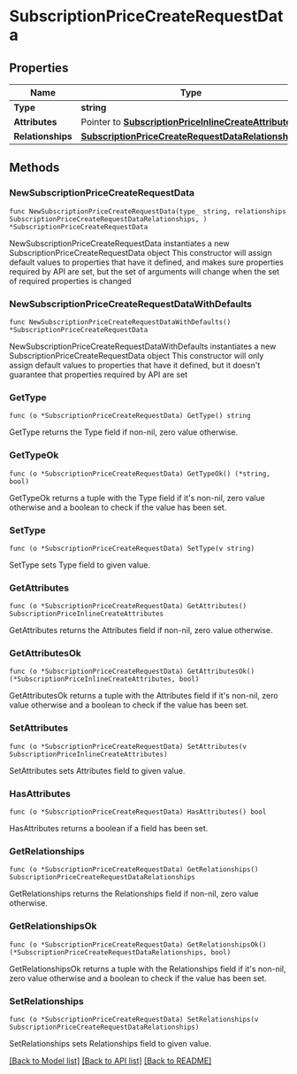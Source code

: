# SubscriptionPriceCreateRequestData

## Properties

Name | Type | Description | Notes
------------ | ------------- | ------------- | -------------
**Type** | **string** |  | 
**Attributes** | Pointer to [**SubscriptionPriceInlineCreateAttributes**](SubscriptionPriceInlineCreateAttributes.md) |  | [optional] 
**Relationships** | [**SubscriptionPriceCreateRequestDataRelationships**](SubscriptionPriceCreateRequestDataRelationships.md) |  | 

## Methods

### NewSubscriptionPriceCreateRequestData

`func NewSubscriptionPriceCreateRequestData(type_ string, relationships SubscriptionPriceCreateRequestDataRelationships, ) *SubscriptionPriceCreateRequestData`

NewSubscriptionPriceCreateRequestData instantiates a new SubscriptionPriceCreateRequestData object
This constructor will assign default values to properties that have it defined,
and makes sure properties required by API are set, but the set of arguments
will change when the set of required properties is changed

### NewSubscriptionPriceCreateRequestDataWithDefaults

`func NewSubscriptionPriceCreateRequestDataWithDefaults() *SubscriptionPriceCreateRequestData`

NewSubscriptionPriceCreateRequestDataWithDefaults instantiates a new SubscriptionPriceCreateRequestData object
This constructor will only assign default values to properties that have it defined,
but it doesn't guarantee that properties required by API are set

### GetType

`func (o *SubscriptionPriceCreateRequestData) GetType() string`

GetType returns the Type field if non-nil, zero value otherwise.

### GetTypeOk

`func (o *SubscriptionPriceCreateRequestData) GetTypeOk() (*string, bool)`

GetTypeOk returns a tuple with the Type field if it's non-nil, zero value otherwise
and a boolean to check if the value has been set.

### SetType

`func (o *SubscriptionPriceCreateRequestData) SetType(v string)`

SetType sets Type field to given value.


### GetAttributes

`func (o *SubscriptionPriceCreateRequestData) GetAttributes() SubscriptionPriceInlineCreateAttributes`

GetAttributes returns the Attributes field if non-nil, zero value otherwise.

### GetAttributesOk

`func (o *SubscriptionPriceCreateRequestData) GetAttributesOk() (*SubscriptionPriceInlineCreateAttributes, bool)`

GetAttributesOk returns a tuple with the Attributes field if it's non-nil, zero value otherwise
and a boolean to check if the value has been set.

### SetAttributes

`func (o *SubscriptionPriceCreateRequestData) SetAttributes(v SubscriptionPriceInlineCreateAttributes)`

SetAttributes sets Attributes field to given value.

### HasAttributes

`func (o *SubscriptionPriceCreateRequestData) HasAttributes() bool`

HasAttributes returns a boolean if a field has been set.

### GetRelationships

`func (o *SubscriptionPriceCreateRequestData) GetRelationships() SubscriptionPriceCreateRequestDataRelationships`

GetRelationships returns the Relationships field if non-nil, zero value otherwise.

### GetRelationshipsOk

`func (o *SubscriptionPriceCreateRequestData) GetRelationshipsOk() (*SubscriptionPriceCreateRequestDataRelationships, bool)`

GetRelationshipsOk returns a tuple with the Relationships field if it's non-nil, zero value otherwise
and a boolean to check if the value has been set.

### SetRelationships

`func (o *SubscriptionPriceCreateRequestData) SetRelationships(v SubscriptionPriceCreateRequestDataRelationships)`

SetRelationships sets Relationships field to given value.



[[Back to Model list]](../README.md#documentation-for-models) [[Back to API list]](../README.md#documentation-for-api-endpoints) [[Back to README]](../README.md)


